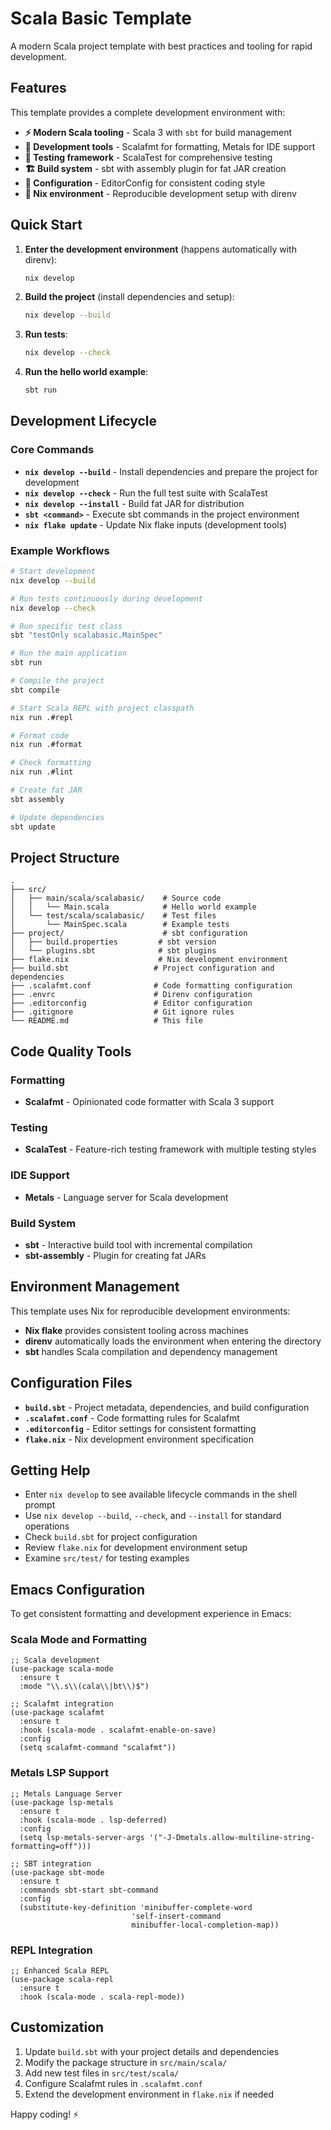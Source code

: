 
# Scala Basic Template

A modern Scala project template with best practices and tooling for rapid development.

## Features

This template provides a complete development environment with:

- **⚡ Modern Scala tooling** - Scala 3 with `sbt` for build management
- **🔧 Development tools** - Scalafmt for formatting, Metals for IDE support
- **🧪 Testing framework** - ScalaTest for comprehensive testing
- **🏗️ Build system** - sbt with assembly plugin for fat JAR creation
- **📝 Configuration** - EditorConfig for consistent coding style
- **🔄 Nix environment** - Reproducible development setup with direnv

## Quick Start

1. **Enter the development environment** (happens automatically with direnv):
   ```bash
   nix develop
   ```

2. **Build the project** (install dependencies and setup):
   ```bash
   nix develop --build
   ```

3. **Run tests**:
   ```bash
   nix develop --check
   ```

4. **Run the hello world example**:
   ```bash
   sbt run
   ```

## Development Lifecycle

### Core Commands

- **`nix develop --build`** - Install dependencies and prepare the project for development
- **`nix develop --check`** - Run the full test suite with ScalaTest
- **`nix develop --install`** - Build fat JAR for distribution
- **`sbt <command>`** - Execute sbt commands in the project environment
- **`nix flake update`** - Update Nix flake inputs (development tools)

### Example Workflows

```bash
# Start development
nix develop --build

# Run tests continuously during development
nix develop --check

# Run specific test class
sbt "testOnly scalabasic.MainSpec"

# Run the main application
sbt run

# Compile the project
sbt compile

# Start Scala REPL with project classpath
nix run .#repl

# Format code
nix run .#format

# Check formatting
nix run .#lint

# Create fat JAR
sbt assembly

# Update dependencies
sbt update
```

## Project Structure

```
.
├── src/
│   ├── main/scala/scalabasic/    # Source code
│   │   └── Main.scala            # Hello world example
│   └── test/scala/scalabasic/    # Test files
│       └── MainSpec.scala        # Example tests
├── project/                      # sbt configuration
│   ├── build.properties         # sbt version
│   └── plugins.sbt              # sbt plugins
├── flake.nix                    # Nix development environment
├── build.sbt                   # Project configuration and dependencies
├── .scalafmt.conf              # Code formatting configuration
├── .envrc                      # Direnv configuration
├── .editorconfig               # Editor configuration
├── .gitignore                  # Git ignore rules
└── README.md                   # This file
```

## Code Quality Tools

### Formatting
- **Scalafmt** - Opinionated code formatter with Scala 3 support

### Testing
- **ScalaTest** - Feature-rich testing framework with multiple testing styles

### IDE Support
- **Metals** - Language server for Scala development

### Build System
- **sbt** - Interactive build tool with incremental compilation
- **sbt-assembly** - Plugin for creating fat JARs

## Environment Management

This template uses Nix for reproducible development environments:

- **Nix flake** provides consistent tooling across machines
- **direnv** automatically loads the environment when entering the directory
- **sbt** handles Scala compilation and dependency management

## Configuration Files

- **`build.sbt`** - Project metadata, dependencies, and build configuration
- **`.scalafmt.conf`** - Code formatting rules for Scalafmt
- **`.editorconfig`** - Editor settings for consistent formatting
- **`flake.nix`** - Nix development environment specification

## Getting Help

- Enter `nix develop` to see available lifecycle commands in the shell prompt
- Use `nix develop --build`, `--check`, and `--install` for standard operations
- Check `build.sbt` for project configuration
- Review `flake.nix` for development environment setup
- Examine `src/test/` for testing examples

## Emacs Configuration

To get consistent formatting and development experience in Emacs:

### Scala Mode and Formatting
```elisp
;; Scala development
(use-package scala-mode
  :ensure t
  :mode "\\.s\\(cala\\|bt\\)$")

;; Scalafmt integration
(use-package scalafmt
  :ensure t
  :hook (scala-mode . scalafmt-enable-on-save)
  :config
  (setq scalafmt-command "scalafmt"))
```

### Metals LSP Support
```elisp
;; Metals Language Server
(use-package lsp-metals
  :ensure t
  :hook (scala-mode . lsp-deferred)
  :config
  (setq lsp-metals-server-args '("-J-Dmetals.allow-multiline-string-formatting=off")))

;; SBT integration
(use-package sbt-mode
  :ensure t
  :commands sbt-start sbt-command
  :config
  (substitute-key-definition 'minibuffer-complete-word
                           'self-insert-command
                           minibuffer-local-completion-map))
```

### REPL Integration
```elisp
;; Enhanced Scala REPL
(use-package scala-repl
  :ensure t
  :hook (scala-mode . scala-repl-mode))
```

## Customization

1. Update `build.sbt` with your project details and dependencies
2. Modify the package structure in `src/main/scala/`
3. Add new test files in `src/test/scala/`
4. Configure Scalafmt rules in `.scalafmt.conf`
5. Extend the development environment in `flake.nix` if needed

Happy coding! ⚡
